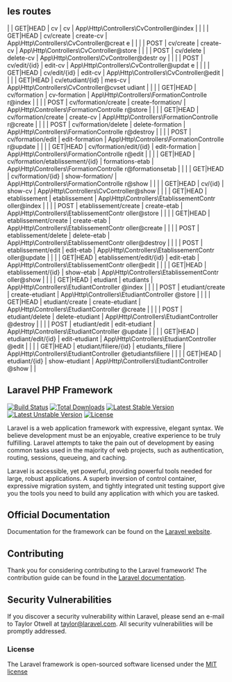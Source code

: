 ## les routes

|        | GET|HEAD | cv                              | cv                | App\Http\Controllers\CvController@index
                  |            |
|        | GET|HEAD | cv/create                       | create-cv         | App\Http\Controllers\CvController@creat
e                 |            |
|        | POST     | cv/create                       | create-cv         | App\Http\Controllers\CvController@store
                  |            |
|        | POST     | cv/delete                       | delete-cv         | App\Http\Controllers\CvController@destr
oy                |            |
|        | POST     | cv/edit/{id}                    | edit-cv           | App\Http\Controllers\CvController@updat
e                 |            |
|        | GET|HEAD | cv/edit/{id}                    | edit-cv           | App\Http\Controllers\CvController@edit
                  |            |
|        | GET|HEAD | cv/etudiant/{id}                | mes-cv            | App\Http\Controllers\CvController@cvset
udiant            |            |
|        | GET|HEAD | cv/formation                    | cv-formation      | App\Http\Controllers\FormationControlle
r@index           |            |
|        | POST     | cv/formation/create             | create-formation/ | App\Http\Controllers\FormationControlle
r@store           |            |
|        | GET|HEAD | cv/formation/create             | create-cv         | App\Http\Controllers\FormationControlle
r@create          |            |
|        | POST     | cv/formation/delete             | delete-formation  | App\Http\Controllers\FormationControlle
r@destroy         |            |
|        | POST     | cv/formation/edit               | edit-formation    | App\Http\Controllers\FormationControlle
r@update          |            |
|        | GET|HEAD | cv/formation/edit/{id}          | edit-formation    | App\Http\Controllers\FormationControlle
r@edit            |            |
|        | GET|HEAD | cv/formation/etablissement/{id} | formations-etab   | App\Http\Controllers\FormationControlle
r@formationsetab  |            |
|        | GET|HEAD | cv/formation/{id}               | show-formation/   | App\Http\Controllers\FormationControlle
r@show            |            |
|        | GET|HEAD | cv/{id}                         | show-cv           | App\Http\Controllers\CvController@show
                  |            |
|        | GET|HEAD | etablissement                   | etablissement     | App\Http\Controllers\EtablissementContr
oller@index       |            |
|        | POST     | etablissement/create            | create-etab       | App\Http\Controllers\EtablissementContr
oller@store       |            |
|        | GET|HEAD | etablissement/create            | create-etab       | App\Http\Controllers\EtablissementContr
oller@create      |            |
|        | POST     | etablissement/delete            | delete-etab       | App\Http\Controllers\EtablissementContr
oller@destroy     |            |
|        | POST     | etablissement/edit              | edit-etab         | App\Http\Controllers\EtablissementContr
oller@update      |            |
|        | GET|HEAD | etablissement/edit/{id}         | edit-etab         | App\Http\Controllers\EtablissementContr
oller@edit        |            |
|        | GET|HEAD | etablissement/{id}              | show-etab         | App\Http\Controllers\EtablissementContr
oller@show        |            |
|        | GET|HEAD | etudiant                        | etudiants         | App\Http\Controllers\EtudiantController
@index            |            |
|        | POST     | etudiant/create                 | create-etudiant   | App\Http\Controllers\EtudiantController
@store            |            |
|        | GET|HEAD | etudiant/create                 | create-etudiant   | App\Http\Controllers\EtudiantController
@create           |            |
|        | POST     | etudiant/delete                 | delete-etudiant   | App\Http\Controllers\EtudiantController
@destroy          |            |
|        | POST     | etudiant/edit                   | edit-etudiant     | App\Http\Controllers\EtudiantController
@update           |            |
|        | GET|HEAD | etudiant/edit/{id}              | edit-etudiant     | App\Http\Controllers\EtudiantController
@edit             |            |
|        | GET|HEAD | etudiant/filiere/{id}           | etudiants_filiere | App\Http\Controllers\EtudiantController
@etudiantsfiliere |            |
|        | GET|HEAD | etudiant/{id}                   | show-etudiant     | App\Http\Controllers\EtudiantController
@show             |            |


## Laravel PHP Framework

[![Build Status](https://travis-ci.org/laravel/framework.svg)](https://travis-ci.org/laravel/framework)
[![Total Downloads](https://poser.pugx.org/laravel/framework/d/total.svg)](https://packagist.org/packages/laravel/framework)
[![Latest Stable Version](https://poser.pugx.org/laravel/framework/v/stable.svg)](https://packagist.org/packages/laravel/framework)
[![Latest Unstable Version](https://poser.pugx.org/laravel/framework/v/unstable.svg)](https://packagist.org/packages/laravel/framework)
[![License](https://poser.pugx.org/laravel/framework/license.svg)](https://packagist.org/packages/laravel/framework)

Laravel is a web application framework with expressive, elegant syntax. We believe development must be an enjoyable, creative experience to be truly fulfilling. Laravel attempts to take the pain out of development by easing common tasks used in the majority of web projects, such as authentication, routing, sessions, queueing, and caching.

Laravel is accessible, yet powerful, providing powerful tools needed for large, robust applications. A superb inversion of control container, expressive migration system, and tightly integrated unit testing support give you the tools you need to build any application with which you are tasked.

## Official Documentation

Documentation for the framework can be found on the [Laravel website](http://laravel.com/docs).

## Contributing

Thank you for considering contributing to the Laravel framework! The contribution guide can be found in the [Laravel documentation](http://laravel.com/docs/contributions).

## Security Vulnerabilities

If you discover a security vulnerability within Laravel, please send an e-mail to Taylor Otwell at taylor@laravel.com. All security vulnerabilities will be promptly addressed.

### License

The Laravel framework is open-sourced software licensed under the [MIT license](http://opensource.org/licenses/MIT)
